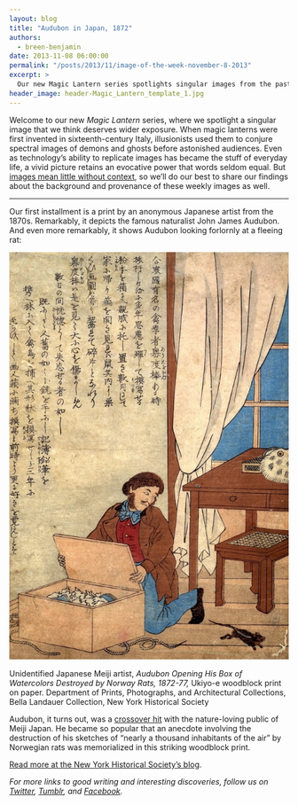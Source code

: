 ```yaml
---
layout: blog
title: "Audubon in Japan, 1872"
authors:
  - breen-benjamin
date: 2013-11-08 06:00:00
permalink: "/posts/2013/11/image-of-the-week-november-8-2013"
excerpt: >
  Our new Magic Lantern series spotlights singular images from the past that deserve wider exposure. This week: a nineteenth-century Japanese print of Audubon and the rat that ate his bird drawings.
header_image: header-Magic_Lantern_template_1.jpg
---
```

Welcome to our new *Magic Lantern* series, where we spotlight a singular image that we think deserves wider exposure.  When magic lanterns were first invented in sixteenth-century Italy, illusionists used them to conjure spectral images of demons and ghosts before astonished audiences. Even as technology’s ability to replicate images has became the stuff of everyday life, a vivid picture retains an evocative power that words seldom equal. But [images mean little without context](http://theappendix.net/blog/2012/11/cabinets-of-curiosity:-the-web-as-wunderkammer), so we’ll do our best to share our findings about the background and provenance of these weekly images as well.

***

Our first installment is a print by an anonymous Japanese artist from the 1870s. Remarkably, it depicts the famous naturalist John James Audubon. And even more remarkably, it shows Audubon looking forlornly at a fleeing rat:

<div class="inline-image">
  <a rel="lightbox" href="/images/blog/2013/11/tumblr_mkdtv1HWs61rl1rfao1_1280-large.jpg">
    <img src="/images/blog/2013/11/tumblr_mkdtv1HWs61rl1rfao1_1280-medium.jpg" width="640" alt="Richard’s Documents" />
  </a>
  <p class="caption">
    Unidentified Japanese Meiji artist, <em>Audubon Opening His Box of Watercolors Destroyed by Norway Rats, 1872-77,</em> Ukiyo-e woodblock print on paper. 
    <span class="credit">
      Department of Prints, Photographs, and Architectural Collections, Bella Landauer Collection, New York Historical Society
    </span>
  </p>
</div>

Audubon, it turns out, was a [crossover hit](http://tumblr.theappendix.net/post/46518997242/famed-naturalist-and-painter-john-james-audubon) with the nature-loving public of Meiji Japan. He became so popular that an anecdote involving the destruction of his sketches of “nearly a thousand inhabitants of the air” by Norwegian rats was memorialized in this striking woodblock print.

[Read more at the New York Historical Society’s blog](http://behindthescenes.nyhistory.org/audubons-work-becomes/).

*For more links to good writing and interesting discoveries, follow us on [Twitter](https://twitter.com/appendixjournal), [Tumblr](http://tumblr.theappendix.net/), and [Facebook](https://www.facebook.com/TheAppendix).*